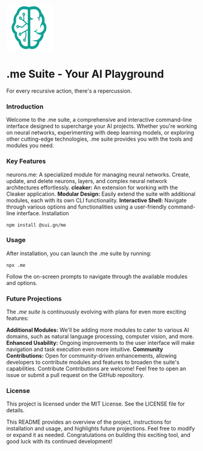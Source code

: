 <img src="./_._.svg" alt="SVG Image" width="123" height="123" style="width123px; height:123px;">

# .me Suite - Your AI Playground
For every recursive action, there's a repercussion.

### Introduction

Welcome to the .me suite, a comprehensive and interactive command-line interface designed to supercharge your AI projects. Whether you're working on neural networks, experimenting with deep learning models, or exploring other cutting-edge technologies, .me suite provides you with the tools and modules you need.

### Key Features

neurons.me: A specialized module for managing neural networks. Create, update, and delete neurons, layers, and complex neural network architectures effortlessly.
**cleaker:** An extension for working with the Cleaker application.
**Modular Design:** Easily extend the suite with additional modules, each with its own CLI functionality.
**Interactive Shell:** Navigate through various options and functionalities using a user-friendly command-line interface.
Installation

```
npm install @sui.gn/me
```

### Usage

After installation, you can launch the .me suite by running:

```
npx .me
```

Follow the on-screen prompts to navigate through the available modules and options.

### Future Projections

The *.me suite i*s continuously evolving with plans for even more exciting features:

**Additional Modules:** We'll be adding more modules to cater to various AI domains, such as natural language processing, computer vision, and more.
**Enhanced Usability:** Ongoing improvements to the user interface will make navigation and task execution even more intuitive.
**Community Contributions:** Open for community-driven enhancements, allowing developers to contribute modules and features to broaden the suite's capabilities.
Contribute
Contributions are welcome! Feel free to open an issue or submit a pull request on the GitHub repository.

### License

This project is licensed under the MIT License. See the LICENSE file for details.

This README provides an overview of the project, instructions for installation and usage, and highlights future projections. Feel free to modify or expand it as needed. Congratulations on building this exciting tool, and good luck with its continued development!